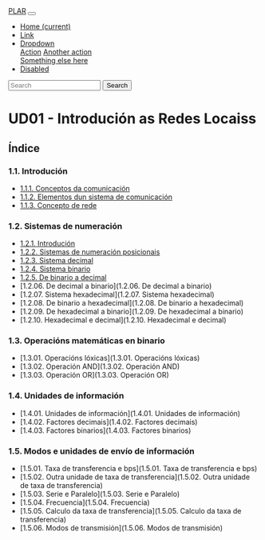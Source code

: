 <link rel="stylesheet" href="https://stackpath.bootstrapcdn.com/bootstrap/4.1.3/css/bootstrap.min.css" integrity="sha384-MCw98/SFnGE8fJT3GXwEOngsV7Zt27NXFoaoApmYm81iuXoPkFOJwJ8ERdknLPMO" crossorigin="anonymous">
<script src="https://code.jquery.com/jquery-3.3.1.slim.min.js" integrity="sha384-q8i/X+965DzO0rT7abK41JStQIAqVgRVzpbzo5smXKp4YfRvH+8abtTE1Pi6jizo" crossorigin="anonymous"></script>
<script src="https://cdnjs.cloudflare.com/ajax/libs/popper.js/1.14.3/umd/popper.min.js" integrity="sha384-ZMP7rVo3mIykV+2+9J3UJ46jBk0WLaUAdn689aCwoqbBJiSnjAK/l8WvCWPIPm49" crossorigin="anonymous"></script>
<script src="https://stackpath.bootstrapcdn.com/bootstrap/4.1.3/js/bootstrap.min.js" integrity="sha384-ChfqqxuZUCnJSK3+MXmPNIyE6ZbWh2IMqE241rYiqJxyMiZ6OW/JmZQ5stwEULTy" crossorigin="anonymous"></script>

<nav class="navbar navbar-expand-lg navbar-light bg-light">
  <a class="navbar-brand" href="#">PLAR</a>
  <button class="navbar-toggler" type="button" data-toggle="collapse" data-target="#navbarSupportedContent" aria-controls="navbarSupportedContent" aria-expanded="false" aria-label="Toggle navigation">
    <span class="navbar-toggler-icon"></span>
  </button>

  <div class="collapse navbar-collapse" id="navbarSupportedContent">
    <ul class="navbar-nav mr-auto">
      <li class="nav-item active">
        <a class="nav-link" href="#">Home <span class="sr-only">(current)</span></a>
      </li>
      <li class="nav-item">
        <a class="nav-link" href="#">Link</a>
      </li>
      <li class="nav-item dropdown">
        <a class="nav-link dropdown-toggle" href="#" id="navbarDropdown" role="button" data-toggle="dropdown" aria-haspopup="true" aria-expanded="false">
          Dropdown
        </a>
        <div class="dropdown-menu" aria-labelledby="navbarDropdown">
          <a class="dropdown-item" href="#">Action</a>
          <a class="dropdown-item" href="#">Another action</a>
          <div class="dropdown-divider"></div>
          <a class="dropdown-item" href="#">Something else here</a>
        </div>
      </li>
      <li class="nav-item">
        <a class="nav-link disabled" href="#">Disabled</a>
      </li>
    </ul>
    <form class="form-inline my-2 my-lg-0">
      <input class="form-control mr-sm-2" type="search" placeholder="Search" aria-label="Search">
      <button class="btn btn-outline-success my-2 my-sm-0" type="submit">Search</button>
    </form>
  </div>
</nav>
 


# UD01 - Introdución as Redes Locaiss

## Índice

### 1.1. Introdución
- [1.1.1. Conceptos da comunicación](1.1.1._Conceptos-da-comunicacion.md)
- [1.1.2. Elementos dun sistema de comunicación](1.1.2._Elementos_dun_sistema_de_comunicacion)
- [1.1.3. Concepto de rede](1.1.3._Concepto_de_rede.md)

### 1.2. Sistemas de numeración
- [1.2.1. Introdución](1.2.1._Introdución)
- [1.2.2. Sistemas de numeración posicionais](1.2.2._Sistemas_de_numeracion_posicionais)
- [1.2.3. Sistema decimal](1.2.3._Sistema_decimal)
- [1.2.4. Sistema binario](1.2.4._Sistema_binario)
- [1.2.5. De binario a decimal](1.2.5._De_binario_a_decimal)
- [1.2.06. De decimal a binario](1.2.06. De decimal a binario)
- [1.2.07. Sistema hexadecimal](1.2.07. Sistema hexadecimal)
- [1.2.08. De binario a hexadecimal](1.2.08. De binario a hexadecimal)
- [1.2.09. De hexadecimal a binario](1.2.09. De hexadecimal a binario)
- [1.2.10. Hexadecimal e decimal](1.2.10. Hexadecimal e decimal)

### 1.3. Operacións matemáticas en binario
- [1.3.01. Operacións lóxicas](1.3.01. Operacións lóxicas)
- [1.3.02. Operación AND](1.3.02. Operación AND)
- [1.3.03. Operación OR](1.3.03. Operación OR)

### 1.4. Unidades de información
- [1.4.01. Unidades de información](1.4.01. Unidades de información)
- [1.4.02. Factores decimais](1.4.02. Factores decimais)
- [1.4.03. Factores binarios](1.4.03. Factores binarios)

### 1.5. Modos e unidades de envío de información
- [1.5.01. Taxa de transferencia e bps](1.5.01. Taxa de transferencia e bps)
- [1.5.02. Outra unidade de taxa de transferencia](1.5.02. Outra unidade de taxa de transferencia)
- [1.5.03. Serie e Paralelo](1.5.03. Serie e Paralelo)
- [1.5.04. Frecuencia](1.5.04. Frecuencia)
- [1.5.05. Calculo da taxa de transferencia](1.5.05. Calculo da taxa de transferencia)
- [1.5.06. Modos de transmisión](1.5.06. Modos de transmisión)
